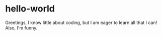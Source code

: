 # hello-world

Greetings, I know little about coding, but I am eager to learn all that I can!  Also, I'm funny.
